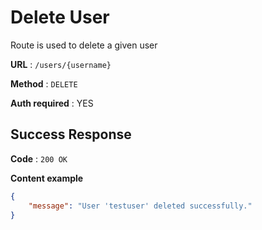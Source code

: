 # Delete User

Route is used to delete a given user

**URL** : `/users/{username}`

**Method** : `DELETE`

**Auth required** : YES

## Success Response

**Code** : `200 OK`

**Content example**

```json
{
    "message": "User 'testuser' deleted successfully."
}
```
